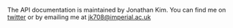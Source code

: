The API documentation is maintained by Jonathan Kim. You can find me on [twitter](http://twitter.com/#!/jonnykim) or by emailing me at <jk708@imperial.ac.uk>
